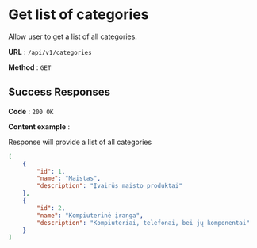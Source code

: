 # Get list of categories

Allow user to get a list of all categories.

**URL** : `/api/v1/categories`

**Method** : `GET`

## Success Responses

**Code** : `200 OK`

**Content example** : 

Response will provide a list of all categories

```json
[
    {
        "id": 1,
        "name": "Maistas",
        "description": "Įvairūs maisto produktai"
    },
    {
        "id": 2,
        "name": "Kompiuterinė įranga",
        "description": "Kompiuteriai, telefonai, bei jų komponentai"
    }
]
```